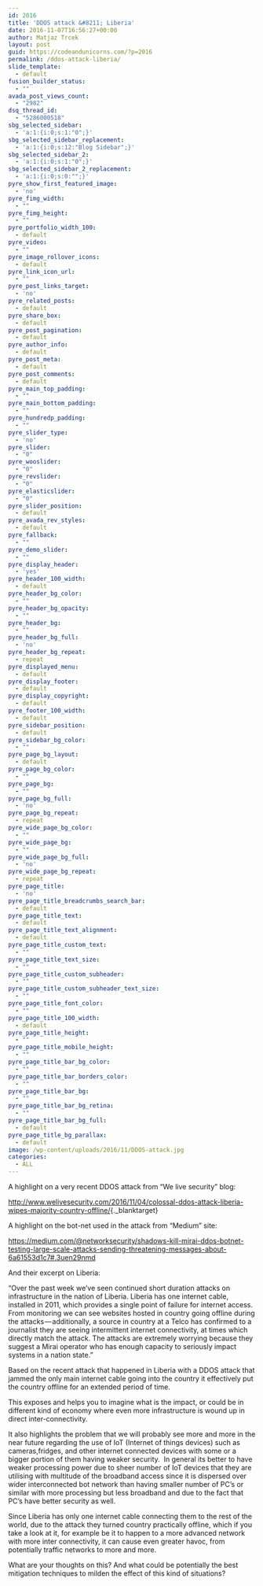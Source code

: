 ```yaml
---
id: 2016
title: 'DDOS attack &#8211; Liberia'
date: 2016-11-07T16:56:27+00:00
author: Matjaz Trcek
layout: post
guid: https://codeandunicorns.com/?p=2016
permalink: /ddos-attack-liberia/
slide_template:
  - default
fusion_builder_status:
  - ""
avada_post_views_count:
  - "2982"
dsq_thread_id:
  - "5286000518"
sbg_selected_sidebar:
  - 'a:1:{i:0;s:1:"0";}'
sbg_selected_sidebar_replacement:
  - 'a:1:{i:0;s:12:"Blog Sidebar";}'
sbg_selected_sidebar_2:
  - 'a:1:{i:0;s:1:"0";}'
sbg_selected_sidebar_2_replacement:
  - 'a:1:{i:0;s:0:"";}'
pyre_show_first_featured_image:
  - 'no'
pyre_fimg_width:
  - ""
pyre_fimg_height:
  - ""
pyre_portfolio_width_100:
  - default
pyre_video:
  - ""
pyre_image_rollover_icons:
  - default
pyre_link_icon_url:
  - ""
pyre_post_links_target:
  - 'no'
pyre_related_posts:
  - default
pyre_share_box:
  - default
pyre_post_pagination:
  - default
pyre_author_info:
  - default
pyre_post_meta:
  - default
pyre_post_comments:
  - default
pyre_main_top_padding:
  - ""
pyre_main_bottom_padding:
  - ""
pyre_hundredp_padding:
  - ""
pyre_slider_type:
  - 'no'
pyre_slider:
  - "0"
pyre_wooslider:
  - "0"
pyre_revslider:
  - "0"
pyre_elasticslider:
  - "0"
pyre_slider_position:
  - default
pyre_avada_rev_styles:
  - default
pyre_fallback:
  - ""
pyre_demo_slider:
  - ""
pyre_display_header:
  - 'yes'
pyre_header_100_width:
  - default
pyre_header_bg_color:
  - ""
pyre_header_bg_opacity:
  - ""
pyre_header_bg:
  - ""
pyre_header_bg_full:
  - 'no'
pyre_header_bg_repeat:
  - repeat
pyre_displayed_menu:
  - default
pyre_display_footer:
  - default
pyre_display_copyright:
  - default
pyre_footer_100_width:
  - default
pyre_sidebar_position:
  - default
pyre_sidebar_bg_color:
  - ""
pyre_page_bg_layout:
  - default
pyre_page_bg_color:
  - ""
pyre_page_bg:
  - ""
pyre_page_bg_full:
  - 'no'
pyre_page_bg_repeat:
  - repeat
pyre_wide_page_bg_color:
  - ""
pyre_wide_page_bg:
  - ""
pyre_wide_page_bg_full:
  - 'no'
pyre_wide_page_bg_repeat:
  - repeat
pyre_page_title:
  - 'no'
pyre_page_title_breadcrumbs_search_bar:
  - default
pyre_page_title_text:
  - default
pyre_page_title_text_alignment:
  - default
pyre_page_title_custom_text:
  - ""
pyre_page_title_text_size:
  - ""
pyre_page_title_custom_subheader:
  - ""
pyre_page_title_custom_subheader_text_size:
  - ""
pyre_page_title_font_color:
  - ""
pyre_page_title_100_width:
  - default
pyre_page_title_height:
  - ""
pyre_page_title_mobile_height:
  - ""
pyre_page_title_bar_bg_color:
  - ""
pyre_page_title_bar_borders_color:
  - ""
pyre_page_title_bar_bg:
  - ""
pyre_page_title_bar_bg_retina:
  - ""
pyre_page_title_bar_bg_full:
  - default
pyre_page_title_bg_parallax:
  - default
image: /wp-content/uploads/2016/11/DDOS-attack.jpg
categories:
  - ALL
---
```

A highlight on a very recent DDOS attack from &#8220;We live security&#8221; blog:

<http://www.welivesecurity.com/2016/11/04/colossal-ddos-attack-liberia-wipes-majority-country-offline/>{._blanktarget}

A highlight on the bot-net used in the attack from &#8220;Medium&#8221; site:

<https://medium.com/@networksecurity/shadows-kill-mirai-ddos-botnet-testing-large-scale-attacks-sending-threatening-messages-about-6a61553d1c7#.3uen29nmd>

And their excerpt on Liberia:

&#8220;Over the past week we’ve seen continued short duration attacks on infrastructure in the nation of Liberia. Liberia has one internet cable, installed in 2011, which provides a single point of failure for internet access. From monitoring we can see websites hosted in country going offline during the attacks — additionally, a source in country at a Telco has confirmed to a journalist they are seeing intermittent internet connectivity, at times which directly match the attack. The attacks are extremely worrying because they suggest a Mirai operator who has enough capacity to seriously impact systems in a nation state.&#8221;

Based on the recent attack that happened in Liberia with a DDOS attack that jammed the only main internet cable going into the country it effectively put the country offline for an extended period of time.

This exposes and helps you to imagine what is the impact, or could be in different kind of economy where even more infrastructure is wound up in direct inter-connectivity.

It also highlights the problem that we will probably see more and more in the near future regarding the use of IoT (Internet of things devices) such as cameras,fridges, and other internet connected devices with some or a bigger portion of them having weaker security.  In general its better to have weaker processing power due to sheer number of IoT devices that they are utilising with multitude of the broadband access since it is dispersed over wider interconnected bot network than having smaller number of PC&#8217;s or similar with more processing but less broadband and due to the fact that PC&#8217;s have better security as well.

Since Liberia has only one internet cable connecting them to the rest of the world, due to the attack they turned country practically offline, which if you take a look at it, for example be it to happen to a more advanced network with more inter connectivity, it can cause even greater havoc, from potentially traffic networks to more and more.

What are your thoughts on this? And what could be potentially the best mitigation techniques to milden the effect of this kind of situations?